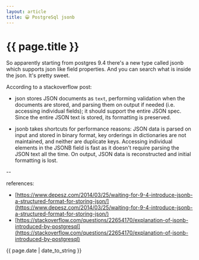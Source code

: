 ```yaml
---
layout: article
title: 😀 PostgreSql jsonb
---
```

# {{ page.title }}

So apparently starting from postgres 9.4 there's a new type called jsonb which supports json like field properties. And you can search what is inside the json. It's pretty sweet.

According to a stackoverflow post:


- json stores JSON documents as `text`, performing validation when the documents are stored, and parsing them on output if needed (i.e. accessing individual fields); it should support the entire JSON spec. Since the entire JSON text is stored, its formatting is preserved.

- jsonb takes shortcuts for performance reasons: JSON data is parsed on input and stored in binary format, key orderings in dictionaries are not maintained, and neither are duplicate keys. Accessing individual elements in the JSONB field is fast as it doesn't require parsing the JSON text all the time. On output, JSON data is reconstructed and initial formatting is lost.

--

references:

* [https://www.depesz.com/2014/03/25/waiting-for-9-4-introduce-jsonb-a-structured-format-for-storing-json/](https://www.depesz.com/2014/03/25/waiting-for-9-4-introduce-jsonb-a-structured-format-for-storing-json/)
* [https://stackoverflow.com/questions/22654170/explanation-of-jsonb-introduced-by-postgresql](https://stackoverflow.com/questions/22654170/explanation-of-jsonb-introduced-by-postgresql)

{{ page.date | date_to_string }}
